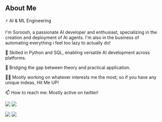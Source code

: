 ## About Me
⚡ AI & ML Engineering 

 I'm Soroosh, a passionate AI developer and enthusiast, specializing in the creation and deployment of AI agents. I'm also in the business of automating everything i feel too lazy to actually do!

🔧 Skilled in Python and SQL, enabling versatile AI development across platforms.

💼 Bridging the gap between theory and practical application. 

👨‍💻 Mostly working on whatever interests me the most; so if you have any unique indeas, Hit Me UP!

📫 How to reach me: Mostly active on twitter!

![](https://raw.githubusercontent.com/Soroushsrd/github-stats/master/generated/overview.svg#gh-dark-mode-only)
![](https://raw.githubusercontent.com/Soroushsrd/github-stats/master/generated/overview.svg#gh-light-mode-only)

![](https://raw.githubusercontent.com/Soroushsrd/github-stats/master/generated/languages.svg#gh-dark-mode-only)
![](https://raw.githubusercontent.com/Soroushsrd/github-stats/master/generated/languages.svg#gh-light-mode-only)

